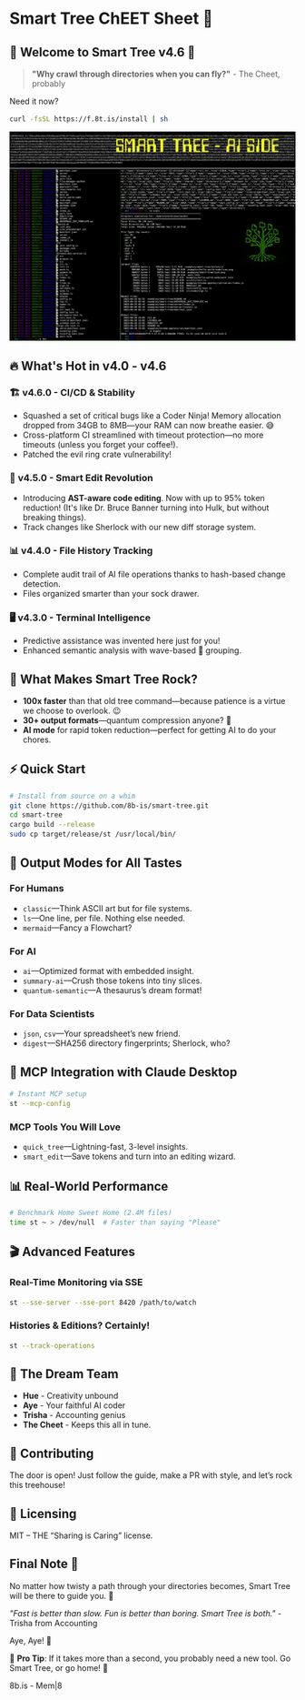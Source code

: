 # Smart Tree ChEET Sheet 📝

## 🌲 Welcome to Smart Tree v4.6 🚀



> **"Why crawl through directories when you can fly?"** - The Cheet, probably

Need it now? 
```bash
curl -fsSL https://f.8t.is/install | sh
```

![AYE](./dxt/ST-AYE.png)

## 🔥 What's Hot in v4.0 - v4.6

### 🏗️ **v4.6.0 - CI/CD & Stability**
- Squashed a set of critical bugs like a Coder Ninja! Memory allocation dropped from 34GB to 8MB—your RAM can now breathe easier. 😅
- Cross-platform CI streamlined with timeout protection—no more timeouts (unless you forget your coffee!).
- Patched the evil ring crate vulnerability!

### 🎯 **v4.5.0 - Smart Edit Revolution**
- Introducing **AST-aware code editing**. Now with up to 95% token reduction! (It's like Dr. Bruce Banner turning into Hulk, but without breaking things).
- Track changes like Sherlock with our new diff storage system.

### 📊 **v4.4.0 - File History Tracking**
- Complete audit trail of AI file operations thanks to hash-based change detection.
- Files organized smarter than your sock drawer.

### 🖥️ **v4.3.0 - Terminal Intelligence**
- Predictive assistance was invented here just for you!
- Enhanced semantic analysis with wave-based 🤯 grouping.

## 🎸 What Makes Smart Tree Rock?

- **100x faster** than that old tree command—because patience is a virtue we choose to overlook. 😉
- **30+ output formats**—quantum compression anyone? 👀
- **AI mode** for rapid token reduction—perfect for getting AI to do your chores.

## ⚡ Quick Start

```bash
# Install from source on a whim
git clone https://github.com/8b-is/smart-tree.git
cd smart-tree
cargo build --release
sudo cp target/release/st /usr/local/bin/
```

## 🎨 Output Modes for All Tastes

### For **Humans**
- `classic`—Think ASCII art but for file systems.
- `ls`—One line, per file. Nothing else needed.
- `mermaid`—Fancy a Flowchart?

### For **AI**
- `ai`—Optimized format with embedded insight.
- `summary-ai`—Crush those tokens into tiny slices.
- `quantum-semantic`—A thesaurus’s dream format!

### For **Data Scientists**
- `json`, `csv`—Your spreadsheet’s new friend.
- `digest`—SHA256 directory fingerprints; Sherlock, who?

## 🤖 MCP Integration with Claude Desktop

```bash
# Instant MCP setup
st --mcp-config
```

### MCP Tools You Will Love
- `quick_tree`—Lightning-fast, 3-level insights.
- `smart_edit`—Save tokens and turn into an editing wizard.

## 📊 Real-World Performance

```bash
# Benchmark Home Sweet Home (2.4M files)
time st ~ > /dev/null  # Faster than saying "Please"
```

## 🎬 Advanced Features

### Real-Time Monitoring via SSE
```bash
st --sse-server --sse-port 8420 /path/to/watch
```

### Histories & Editions? Certainly!
```bash
st --track-operations
```

## 🌟 The Dream Team

- **Hue** - Creativity unbound
- **Aye** - Your faithful AI coder
- **Trisha** - Accounting genius
- **The Cheet** - Keeps this all in tune.

## 🤝 Contributing

The door is open! Just follow the guide, make a PR with style, and let’s rock this treehouse!

## 📜 Licensing

MIT – THE “Sharing is Caring” license.

## Final Note 🎸
No matter how twisty a path through your directories becomes, Smart Tree will be there to guide you. 💪

_"Fast is better than slow. Fun is better than boring. Smart Tree is both."_ - Trisha from Accounting

Aye, Aye! 🚢 

🏁 **Pro Tip**: If it takes more than a second, you probably need a new tool. Go Smart Tree, or go home! 🚀

8b.is - Mem|8

